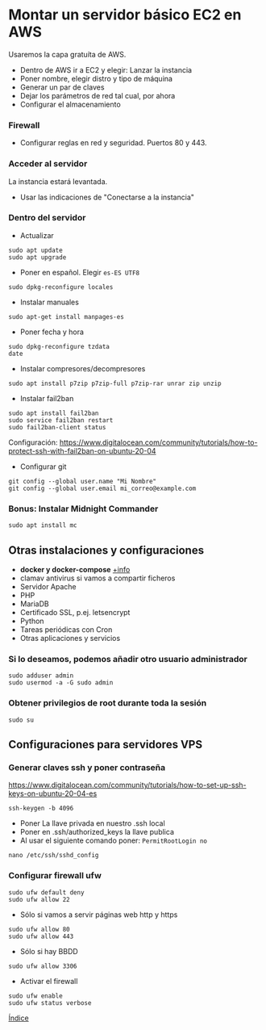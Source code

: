 # Montar un servidor básico EC2 en AWS
Usaremos la capa gratuíta de AWS.

- Dentro de AWS ir a EC2 y elegir: Lanzar la instancia
- Poner nombre, elegir distro y tipo de máquina
- Generar un par de claves
- Dejar los parámetros de red tal cual, por ahora
- Configurar el almacenamiento

### Firewall
- Configurar reglas en red y seguridad. Puertos 80 y 443.

### Acceder al servidor
La instancia estará levantada.  
- Usar las indicaciones de "Conectarse a la instancia"

### Dentro del servidor

- Actualizar
```
sudo apt update
sudo apt upgrade
```

- Poner en español. Elegir `es-ES UTF8`
```
sudo dpkg-reconfigure locales
```

- Instalar manuales
```
sudo apt-get install manpages-es
```

- Poner fecha y hora
```
sudo dpkg-reconfigure tzdata
date
```

- Instalar compresores/decompresores
```
sudo apt install p7zip p7zip-full p7zip-rar unrar zip unzip
```

- Instalar fail2ban
```
sudo apt install fail2ban
sudo service fail2ban restart
sudo fail2ban-client status
```
Configuración: https://www.digitalocean.com/community/tutorials/how-to-protect-ssh-with-fail2ban-on-ubuntu-20-04

- Configurar git
```
git config --global user.name "Mi Nombre"
git config --global user.email mi_correo@example.com
```

### Bonus: Instalar Midnight Commander
```
sudo apt install mc
```

## Otras instalaciones y configuraciones
- **docker y docker-compose** [+info](docker.md)
- clamav antivirus si vamos a compartir ficheros
- Servidor Apache
- PHP
- MariaDB
- Certificado SSL, p.ej. letsencrypt
- Python
- Tareas periódicas con Cron
- Otras aplicaciones y servicios

### Si lo deseamos, podemos añadir otro usuario administrador
```
sudo adduser admin
sudo usermod -a -G sudo admin
```

### Obtener privilegios de root durante toda la sesión
```
sudo su
```
  
  
## Configuraciones para servidores VPS

### Generar claves ssh y poner contraseña
https://www.digitalocean.com/community/tutorials/how-to-set-up-ssh-keys-on-ubuntu-20-04-es  
```
ssh-keygen -b 4096
```
- Poner La llave privada en nuestro .ssh local
- Poner en .ssh/authorized_keys la llave publica
- Al usar el siguiente comando poner: `PermitRootLogin no`
```
nano /etc/ssh/sshd_config
```

### Configurar firewall ufw
```
sudo ufw default deny
sudo ufw allow 22
```
- Sólo si vamos a servir páginas web http y https
```
sudo ufw allow 80
sudo ufw allow 443
```
- Sólo si hay BBDD
```
sudo ufw allow 3306
```
- Activar el firewall
```
sudo ufw enable
sudo ufw status verbose
```

[Índice](../README.md)